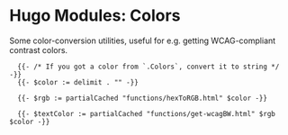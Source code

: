 # Hugo Modules: Colors
Some color-conversion utilities, useful for e.g. getting WCAG-compliant contrast colors.

```golang
  {{- /* If you got a color from `.Colors`, convert it to string */ -}}
  {{- $color := delimit . "" -}}

  {{- $rgb := partialCached "functions/hexToRGB.html" $color -}}

  {{- $textColor := partialCached "functions/get-wcagBW.html" $rgb $color -}}
```
